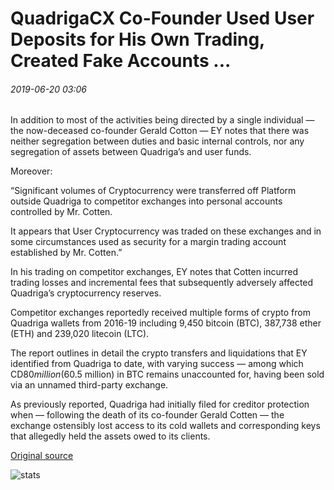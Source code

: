 # QuadrigaCX Co-Founder Used User Deposits for His Own Trading, Created Fake Accounts ...

###### 2019-06-20 03:06

In addition to most of the activities being directed by a single individual — the now-deceased co-founder Gerald Cotton — EY notes that there was neither segregation between duties and basic internal controls, nor any segregation of assets between Quadriga’s and user funds.

Moreover:

“Significant volumes of Cryptocurrency were transferred off Platform outside Quadriga to competitor exchanges into personal accounts controlled by Mr. Cotten.

It appears that User Cryptocurrency was traded on these exchanges and in some circumstances used as security for a margin trading account established by Mr. Cotten.”

In his trading on competitor exchanges, EY notes that Cotten incurred trading losses and incremental fees that subsequently adversely affected Quadriga’s cryptocurrency reserves.

Competitor exchanges reportedly received multiple forms of crypto from Quadriga wallets from 2016-19 including 9,450 bitcoin (BTC), 387,738 ether (ETH) and 239,020 litecoin (LTC).

The report outlines in detail the crypto transfers and liquidations that EY identified from Quadriga to date, with varying success — among which CD$80 million ($60.5 million) in BTC remains unaccounted for, having been sold via an unnamed third-party exchange.

As previously reported, Quadriga had initially filed for creditor protection when — following the death of its co-founder Gerald Cotten — the exchange ostensibly lost access to its cold wallets and corresponding keys that allegedly held the assets owed to its clients.

[Original source](https://cointelegraph.com/news/quadrigacx-co-founder-used-user-deposits-for-his-own-trading-created-fake-accounts)

![stats](https://c.statcounter.com/11760860/0/a89fa40b/1/ "stats")